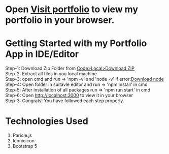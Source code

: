 # Open [Visit portfolio](https://portfoliovarun.netlify.app/) to view my portfolio in your browser.


# Getting Started with my Portfolio App in IDE/Editor
Step-1: Download Zip Folder from [Code>Local>Download ZIP](https://github.com/VarunSharma3520/portfolio/archive/refs/heads/master.zip) <br>
Step-2: Extract all files in you local machine <br>
Step-3: open cmd and run => 'npm -v' and 'node -v' if error:[Download node](https://www.bing.com/ck/a?!&&p=13ea15aa24fe50fcJmltdHM9MTY5ODUzNzYwMCZpZ3VpZD0wNTFmOGE0NC04NmE1LTY0NTQtMWNmZi05OTY4ODcxNzY1OTUmaW5zaWQ9NTUxNA&ptn=3&hsh=3&fclid=051f8a44-86a5-6454-1cff-996887176595&psq=install+node+js&u=a1aHR0cHM6Ly9ub2RlanMub3JnL2VuL2Rvd25sb2FkLw&ntb=1) <br>
Step-4: Open folder in suitavle editor and run => 'npm install' in cmd <br>
Step-5: After installation of all packages run => 'npm run start' in cmd <br>
Step-6:  Open [http://localhost:3000](http://localhost:3000) to view it in your browser <br>
Step-3: Congrats! You have followed each step properly. <br>

# Technologies Used
1. Paricle.js <br>
2. Iconicicon <br>
3. Bootstrap 5 <br>
